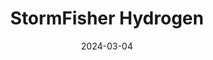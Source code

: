 ---  
layout: startup_page  
title: "StormFisher Hydrogen"  
id: "stormfisher.com"  
permalink: "/stormfisherhydrogenstormfisher.com03042024/"  
website: "https://www.stormfisher.com/"  
funding_round: ""  
funding_amount: "$30M"  
investors: "ARC Financial Corp."  
about: "StormFisher Hydrogen develops, owns, and operates electrolysis-based clean fuel production facilities. They produce clean hydrogen, e-methane, e-methanol, and green ammonia to decarbonize hard-to-abate sectors. The company focuses on creating local energy security and providing export opportunities."  
markets: "Clean Energy, Renewable Energy, Hydrogen, E-fuels"  
hq: "Toronto, Ontario, Canada"  
founded_year: "2006"  
linkedin: "https://www.linkedin.com/company/stormfisher-environmental-ltd-/"  
twitter: "https://twitter.com/StormFisher5"  
instagram: ""  
facebook: "https://www.facebook.com/StormFisher"  
crunchbase: ""  
pitchbook: "https://pitchbook.com/profiles/company/11956-51"  

date_display: "04-Mar-2024"  
date: "2024-03-04"

# SEO Optimization  
meta_title: "StormFisher Hydrogen -  Funding ($30M)"  
meta_description: "StormFisher Hydrogen, StormFisher Hydrogen develops, owns, and operates electrolysis-based clean fuel production facilities. They produce clean hydrogen, e-methane, e-metha..."  
meta_keywords: "StormFisher Hydrogen, Clean Energy, Renewable Energy, Hydrogen, E-fuels,  funding"  
canonical_url: "https://startup.projectstartups.com/stormfisherhydrogenstormfisher.com03042024/"  
---